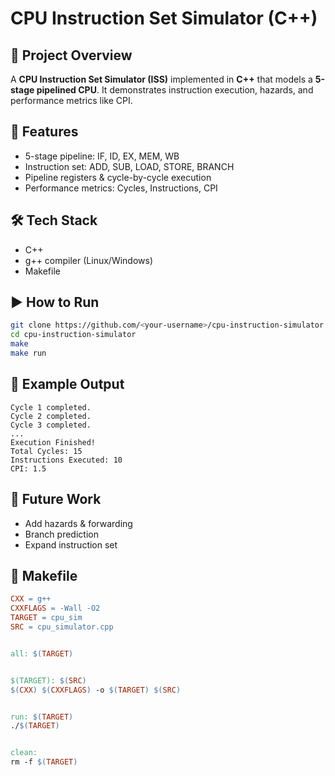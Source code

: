 # CPU Instruction Set Simulator (C++)


## 📌 Project Overview
A **CPU Instruction Set Simulator (ISS)** implemented in **C++** that models a **5-stage pipelined CPU**. It demonstrates instruction execution, hazards, and performance metrics like CPI.


## 🚀 Features
- 5-stage pipeline: IF, ID, EX, MEM, WB
- Instruction set: ADD, SUB, LOAD, STORE, BRANCH
- Pipeline registers & cycle-by-cycle execution
- Performance metrics: Cycles, Instructions, CPI


## 🛠️ Tech Stack
- C++
- g++ compiler (Linux/Windows)
- Makefile


## ▶️ How to Run
```bash
git clone https://github.com/<your-username>/cpu-instruction-simulator.git
cd cpu-instruction-simulator
make
make run
```


## 📖 Example Output
```
Cycle 1 completed.
Cycle 2 completed.
Cycle 3 completed.
...
Execution Finished!
Total Cycles: 15
Instructions Executed: 10
CPI: 1.5
```


## 🎯 Future Work
- Add hazards & forwarding
- Branch prediction
- Expand instruction set


## 📄 Makefile
```makefile
CXX = g++
CXXFLAGS = -Wall -O2
TARGET = cpu_sim
SRC = cpu_simulator.cpp


all: $(TARGET)


$(TARGET): $(SRC)
$(CXX) $(CXXFLAGS) -o $(TARGET) $(SRC)


run: $(TARGET)
./$(TARGET)


clean:
rm -f $(TARGET)
```